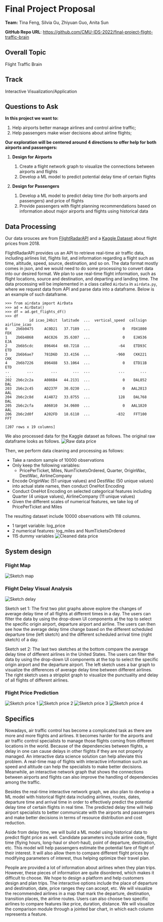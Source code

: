# Final Project Proposal

**Team:** Tina Feng, Silvia Gu, Zhiyuan Guo, Anita Sun

**GitHub Repo URL**: https://github.com/CMU-IDS-2022/final-project-flight-traffic-brain


## Overall Topic 
Flight Traffic Brain

## Track ##
Interactive Visualization/Application 
## Questions to Ask ##
**In this project we want to:**
1) Help airports better manage airlines and control airline traffic;
2) Help passengers make wiser decisions about airline flights; 

**Our exploration will be centered around 4 directions to offer help for both airports and passengers:**

1. **Design for Airports**
    1) Create a flight network graph to visualize the connections between airports and flights
    2) Develop a ML model to predict potential delay time of certain flights

2. **Design for Passengers**
    1) Develop a ML model to predict delay time (for both airports and passengers) and price of flights 
    2) Provide passengers with flight planning recommendations based on information about major airports and flights using historical data


## Data Processing

Our data srouces are from [FlightRadarAPI](https://github.com/JeanExtreme002/FlightRadarAPI) and a [Kaggle Dataset](https://www.kaggle.com/datasets/zernach/2018-airplane-flights) about flight prices from 2018.

FlightRadarAPI provides us an API to retrieve real-time air traffic data, 
including airlines list, flights list, and information regarding a flight such
as time, altitude, speed, source, destination, and so on. The data format
mostly comes in json, and we would need to do some processing to convert data
into our desired format. We plan to use real-time flight information, such as
flight locations, source and destination, and departing and landing time.
The data processing will be implemented in a class called `AirData` in 
`airdata.py`, where we request data from API and parse data into a dataframe.
Below is an example of such dataframe.

```
>>> from airdata import AirData
>>> ad = AirData()
>>> df = ad.get_flights_df()
>>> df
           id icao_24bit  latitude  ...  vertical_speed  callsign  airline_icao
0    2b6b0475     AC0D21   37.7189  ...               0   FDX1800           FDX
1    2b6b4868     A6C826   35.6307  ...               0    EJA536           EJA
2    2b6b5cdc     896464   60.7218  ...             -64    ETD93C           ETD
3    2b6b6ae7     781D6D   33.4156  ...            -960    CKK221           CKK
4    2b6b7226     896488   53.1064  ...               0    ETD11B           ETD
..        ...        ...       ...  ...             ...       ...           ...
202  2b6c2c2a     A086B4   44.2131  ...               0    DAL852           DAL
203  2b6c2c45     AD237F   30.0230  ...               0   AAL2813           AAL
204  2b6c2c8d     A14872   33.8755  ...             128    DAL768           DAL
205  2b6c2cfa     A06010   34.0600  ...               0   AAL1820           AAL
206  2b6c2d0f     A202FD   18.6110  ...            -832    FFT100           FFT

[207 rows x 19 columns]
```

We also processed data for the Kaggle dataset as follows.
The original raw dataframe looks as follows.
![Raw data price](sketch/price-prediction-raw_dataframe.png)

Then, we perform data cleaning and processing as follows:

* Take a random sample of 10000 observations
* Only keep the following variables: 
	- PricePerTicket, Miles, NumTicketsOrdered, Quarter, OriginWac, DestWac, AirlineCompany
* Encode OriginWac (51 unique values)  and DestWac (50 unique values) into actual state names, then conduct OneHot Encoding 
* Conduct OneHot Encoding on selected categorical features including Quarter (4 unique values), AirlineCompany (11 unique values)
* Given the different scales of numerical features, we take log of PricePerTicket and Miles

The resulting dataset include 10000 observations with 118 columns.
* 1 target variable: log_price
* 2 numerical features: log_miles and NumTicketsOrdered
* 115 dummy variables 
![Cleaned data price](sketch/price-prediction-cleaned_dataframe.png)



## System design

### Flight Map

![Sketch map](sketch/map_flights.jpg)

### Flight Delay Visual Analysis

![Sketch delay](sketch/Flight_Delay_Analysis_Sketch.jpg)

Sketch set 1:
The first two plot graphs above explore the changes of average delay time of all flights at different times in a day. The users can filter the data by using the drop-down UI components at the top to select the specific origin airport, departure airport and airline. The users can then see how the average delay time change based on the different scheduled departure time (left sketch) and the different scheduled arrival time (right sketch) of a day.

Sketch set 2:
The last two sketches at the bottom compare the average delay time of different airlines in the United States. The users can filter the data by using the drop-down UI components at the top to select the specific origin airport and the departure airport. The left sketch uses a bar graph to visualize the differences of average delay time between different airlines. The right sketch uses a stripplot graph to visualize the punctuality and delay of all flights of different airlines.


### Flight Price Prediction

![Sketch price 1](sketch/price-prediction-sketch_1.png)
![Sketch price 2](sketch/price-prediction-sketch_2.png)
![Sketch price 3](sketch/price-prediction-sketch_3.png)
![Sketch price 4](sketch/price-prediction-sketch_4.png)

		
## Specifics ##
Nowadays, air traffic control has become a complicated task as there are more and more flights and airlines. It becomes harder for the airports and air traffic control specialists to manage those flights coming from different locations in the world. Because of the dependencies between flights, a delay in one can cause delays in other flights if they are not properly managed. An interactive data science solution can help alleviate this problem. A real-time map of flights with interactive information such as speed and altitude can help the specialists to make better decisions. Meanwhile, an interactive network graph that shows the connections between airports and flights can also improve the handling of dependencies among the traffic.

Besides the real-time interactive network graph, we also plan to develop a ML model with historical flight data including airlines, routes, dates, departure time and arrival time in order to effectively predict the potential delay time of certain flights in real time. The predicted delay time will help airport specialists to better communicate with the airports and passengers and make better decisions in terms of resource distribution and cost reduction.

Aside from delay time, we will build a ML model using historical data to predict flight price as well. Candidate parameters include airline code, flight time (flying hours, long-haul or short-haul), point of departure, destination, etc. This model will help passengers estimate the potential fare of flight of their interest. It will also allow them to compare different flight prices by modifying parameters of interest, thus helping optimize their travel plan. 

People are provided a lot of information about airlines when they plan trips. However, these pieces of information are quite disordered, which makes it difficult to choose. We hope to design a platform and help customers design and plan trips. The interactive options include the place of departure and destination, date, price ranges they can accept, etc. We will visualize the recommended airlines in a map that mark the departure, destination, transition places, the airline routes. Users can also choose two specific airlines to compare features like price, duration, distance. We will visualize the comparison module through a jointed bar chart, in which each column represents a feature. 





